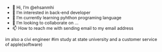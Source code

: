 - 👋 Hi, I’m @ehsanmhi
- 👀 I’m interested in back-end developer
- 🌱 I’m currently learning pyhthon programing language
- 💞️ I’m looking to collaborate on ...
- 📫 How to reach me with sending email to my email address

<!---
ehsanmhi/ehsanmhi is a ✨ special ✨ repository because its `README.md` (this file) appears on your GitHub profile.
You can click the Preview link to take a look at your changes.
--->
im also a civi engineer 
#im study at state university
and a customer service of apple(software)

